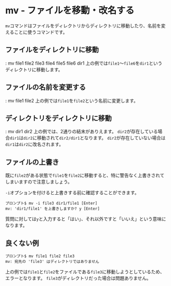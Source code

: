 # mv - ファイルを移動・改名する
`mv`コマンドはファイルをディレクトリからディレクトリに移動したり、名前を変えることに使うコマンドです。
## ファイルをディレクトリに移動
: mv file1 file2 file3 file4 file5 file6 dir1
上の例では`file1`〜`file6`を`dir1`というディレクトリに移動します。
## ファイルの名前を変更する
: mv file1 file2
上の例では`file1`を`file2`という名前に変更します。
## ディレクトリをディレクトリに移動
: mv dir1 dir2
上の例では、2通りの結末がありえます。
`dir2`が存在している場合`dir1`は`dir2`に移動されて`dir2/dir1`となります。
`dir2`が存在していない場合は`dir1`は`dir2`に改名されます。
## ファイルの上書き
既に`file2`がある状態で`file1`を`file2`に移動すると、特に警告なく上書きされてしまいますので注意しましょう。

`-i`オプションを付けると上書きする前に確認することができます。
```ターミナル
プロンプト$ mv -i file3 dir1/file1 [Enter]
mv: 'dir1/file1' を上書きしますか? y [Enter]
```
質問に対しては`y`と入力すると「はい」、それ以外ですと「いいえ」という意味になります。
## 良くない例
```ターミナル
プロンプト$ mv file1 file2 file3
mv: 宛先の 'file3' はディレクトリではありません
```
上の例では`file1`と`file2`をファイルである`file3`に移動しようとしているため、エラーとなります。
`file3`がディレクトリだった場合は問題ありません。
